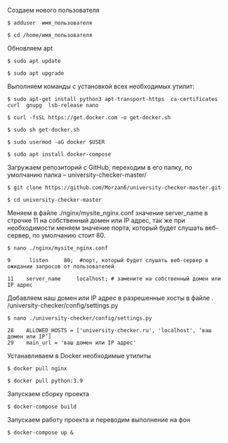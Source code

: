 
Создаем нового пользователя

```
$ adduser  имя_пользователя

$ cd /home/имя_пользователя
```

Обновляем apt
```
$ sudo apt update

$ sudo apt upgrade
```
Выполняем команды с установкой всех необходимых утилит:

```
$ sudo apt-get install python3 apt-transport-https  ca-certificates  curl  gnupg  lsb-release nano

$ curl -fsSL https://get.docker.com -o get-docker.sh

$ sudo sh get-docker.sh

$ sudo usermod -aG docker $USER

$ sudo apt install docker-compose
```

Загружаем репозиторий с GitHub, переходим в его папку, по умолчанию папка – university-checker-master/
```
$ git clone https://github.com/Morzan6/university-checker-master.git

$ cd university-checker-master
```

Меняем в файле ./nginx/mysite_nginx.conf значение server_name в строчке 11 на собственный домен или IP адрес, так же при необходимости меняем значение порта, который будет слушать веб-сервер, по умолчанию стоит 80.

```
$ nano ./nginx/mysite_nginx.conf
```
```
9      listen     80;  #порт, который будет слушать веб-сервер в ожидании запросов от пользователей

11    server_name     localhost; # замените на собственный домен или IP адрес
```
 
Добавляем наш домен или IP адрес в разрешенные хосты в файле . /university-checker/config/settings.py
```
$ nano ./university-checker/config/settings.py
```
```
28    ALLOWED_HOSTS = ['university-checker.ru', 'localhost', ‘ваш домен или IP’]
29    main_url = 'ваш домен или IP адрес'
```

Устанавливаем в Docker необходимые утилиты
```
$ docker pull nginx

$ docker pull python:3.9
```

Запускаем сборку проекта
```
$ docker-compose build
```
Запускаем работу проекта и переводим выполнение на фон
```
$ docker-compose up &
```
